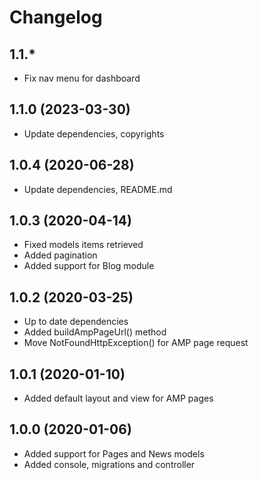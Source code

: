 Changelog
=========

## 1.1.*
 * Fix nav menu for dashboard

## 1.1.0 (2023-03-30)
 * Update dependencies, copyrights

## 1.0.4 (2020-06-28)
 * Update dependencies, README.md
 
## 1.0.3 (2020-04-14)
 * Fixed models items retrieved
 * Added pagination
 * Added support for Blog module

## 1.0.2 (2020-03-25)
 * Up to date dependencies
 * Added buildAmpPageUrl() method
 * Move NotFoundHttpException() for AMP page request
 
## 1.0.1 (2020-01-10)
 * Added default layout and view for AMP pages
 
## 1.0.0 (2020-01-06)
 * Added support for Pages and News models
 * Added console, migrations and controller